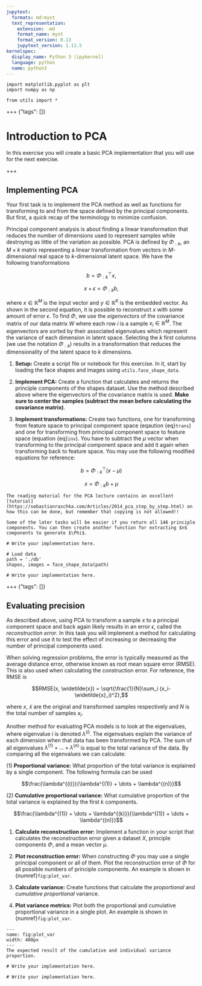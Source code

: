 ```yaml
---
jupytext:
  formats: md:myst
  text_representation:
    extension: .md
    format_name: myst
    format_version: 0.13
    jupytext_version: 1.11.5
kernelspec:
  display_name: Python 3 (ipykernel)
  language: python
  name: python3
---
```


```{code-cell} ipython3
import matplotlib.pyplot as plt
import numpy as np

from utils import *
```

+++ {"tags": []}

# <i class="fas fa-circle" style="color: #f0ad4e;"></i> Introduction to PCA

In this exercise you will create a basic PCA implementation that you will use for the next exercise.

+++

## Implementing PCA

Your first task is to implement the PCA method as well as functions for
transforming to and from the space defined by the principal components.
But first, a quick recap of the terminology to minimize confusion.

Principal component analysis is about finding a linear transformation
that reduces the number of dimensions used to represent samples while
destroying as little of the variation as possible. PCA is defined by
$\Phi_{:k}$, an $M\times k$ matrix representing a linear transformation from
vectors in $M$-dimensional real space to $k$-dimensional latent space. We have the
following transformations

$$ 
b = \Phi_{:k}^\top x, 
$$

$$
x + \epsilon = \Phi_{:k} b,
$$

where
$x\in\mathbb{R}^M$ is the input vector and $y\in\mathbb{R}^K$ is the
embedded vector. As shown in the second equation, it is possible to reconstruct $x$ with some amount of error $\epsilon$. To find $\Phi$, we use the _eigenvectors_ of the covariance matrix of our data matrix $W$ where each row $i$ is a sample $x_i \in \mathbb{R}^M$. The eigenvectors are sorted by their associated eigenvalues which represent the variance of each dimension in latent space. Selecting the $k$ first columns (we use the notation $\Phi_{:k}$) results in a transformation that reduces the dimensionality of the latent space to $k$ dimensions. 

1.  <i class="fas fa-code"></i> **Setup:** Create a script file or notebook for this exercise. In it, start by loading the face shapes and images using `utils.face_shape_data`.

2.  <i class="fas fa-code"></i> **Implement PCA:** Create a function that calculates and returns the
    principle components of the shapes dataset. Use the method described
    above where the eigenvectors of the covariance matrix is used.
    **Make sure to center the samples (subtract the mean before
    calculating the covariance matrix)**.

3.  <i class="fas fa-code"></i> **Implement transformations:** Create two functions, one for
    transforming from feature space to principal component space
    (eqaution {eq}`trans`) and one for transforming from principal
    component space to feature space
    (equation {eq}`inv`). You have to subtract the $\mu$ vector when
    transforming to the principal component space and add it again when
    transforming back to feature space. You may use the following
    modified equations for reference:

$$
b = \Phi_{:k}^\top(x-\mu)
$$  

$$
x = \Phi_{:k} b + \mu
$$

```{tip}
The reading material for the PCA lecture contains an excellent [tutorial](https://sebastianraschka.com/Articles/2014_pca_step_by_step.html) on how this can be done, but remember that copying is not allowed!!
```

```{tip}
Some of the later tasks will be easier if you return all 146 principle components. You can then create another function for extracting $n$ components to generate $\Phi$.
```

```{code-cell} ipython3
# Write your implementation here.
```

```{code-cell} ipython3
# Load data
path = './db'
shapes, images = face_shape_data(path)

# Write your implementation here.
```

+++ {"tags": []}

## Evaluating precision

As described above, using PCA to transform a sample $x$ to a principal
component space and back again likely results in an error $\epsilon$, called the _reconstruction error_. In this task you will implement a
method for calculating this error and use it to test the effect of
increasing or decreasing the number of principal components used.

When solving regression problems, the error is typically measured as the
average distance error, otherwise known as root mean square error
(RMSE). This is also used when calculating the construction error. For
reference, the RMSE is

$$RMSE(x, \widetilde{x}) = \sqrt{\frac{1}{N}\sum_i (x_i-\widetilde{x}_i)^2},$$

where $x$, $\widetilde{x}$ are the original and transformed samples
respectively and $N$ is the total number of samples $x_i$.

Another method for evaluating PCA models is to look at the eigenvalues,
where eigenvalue $i$ is denoted $\lambda^{(i)}$. The eigenvalues explain
the variance of each dimension when that data has been transformed by
PCA. The sum of all eigenvalues $\lambda^{(1)}+\dots+\lambda^{(n)}$ is
equal to the total variance of the data. By comparing all the
eigenvalues we can calculate:

(1) **Proportional variance:** What proportion of the total variance is
explained by a single component. The following formula can be used

$$\frac{\lambda^{(i)}}{\lambda^{(1)} + \dots + \lambda^{(n)}}$$

(2) **Cumulative proportional variance:** What cumulative proportion of
the total variance is explained by the first $k$ components.

$$\frac{\lambda^{(1)} + \dots + \lambda^{(k)}}{\lambda^{(1)} + \dots + \lambda^{(n)}}$$


1.  **<i class="fas fa-code"></i> Calculate reconstruction error:** Implement a function in your
    script that calculates the reconstruction error given a dataset $X$,
    principle components $\Phi$, and a mean vector $\mu$.

2.  **<i class="fas fa-code"></i> Plot reconstruction error:** When constructing $\Phi$ you may use a single principal component or all of them. Plot the reconstruction error of $\Phi$ for all possible numbers of principle components. An example is shown in {numref}`fig:plot_var`.

3.  **<i class="fas fa-code"></i> Calculate variance:** Create functions that calculate the
    _proportional_ and _cumulative proportional_ variance.

4.  **<i class="fas fa-code"></i> Plot variance metrics:** Plot both the proportional and cumulative
    proportional variance in a single plot. An example is shown in
    {numref}`fig:plot_var`.


```{figure} ./img/plot_var.png
---
name: fig:plot_var
width: 400px
---
The expected result of the cumulative and individual variance
proportion.
```

```{code-cell} ipython3
# Write your implementation here.
```

```{code-cell} ipython3
# Write your implementation here.
```

```{code-cell} ipython3

```
